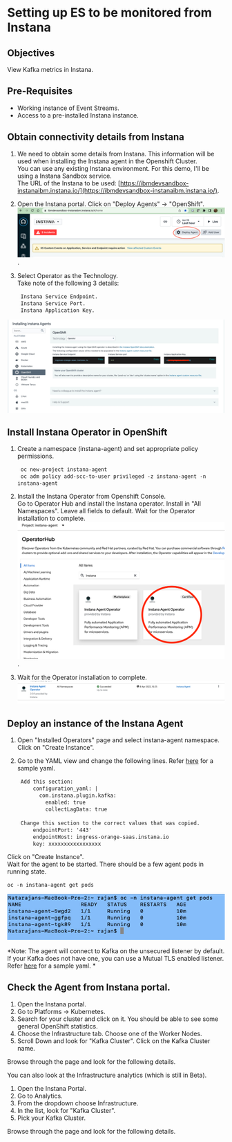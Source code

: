 # Setting up ES to be monitored from Instana


## Objectives

View Kafka metrics in Instana.

## Pre-Requisites

* Working instance of Event Streams.
* Access to a pre-installed Instana instance. 


## Obtain connectivity details from Instana


1. We need to obtain some details from Instana. This information will be used when installing the Instana agent in the Openshift Cluster.    
You can use any existing Instana environment. For this demo, I'll be using a Instana Sandbox service.   
The URL of the Instana to be used: [https://ibmdevsandbox-instanaibm.instana.io/](https://ibmdevsandbox-instanaibm.instana.io/).  

2. Open the Instana portal. 
Click on "Deploy Agents" -> "OpenShift".  
![](images/25.jpg).  

3. Select Operator as the Technology.  
	Take note of the following 3 details:  
 
		Instana Service Endpoint.  
		Instana Service Port.  
		Instana Application Key.  

![](images/26.jpg)
	
	
## Install Instana Operator in OpenShift

1. Create a namespace (instana-agent) and set appropriate policy permissions.   

		oc new-project instana-agent  
		oc adm policy add-scc-to-user privileged -z instana-agent -n instana-agent  
 
2. Install the Instana Operator from Openshift Console.   
Go to Operator Hub and install the Instana operator. Install in "All Namespaces". Leave all fields to default. Wait for the Operator installation to complete.    
![](images/27.jpg).  

3. Wait for the Operator installation to complete.
![](images/28.jpg)

## Deploy an instance of the Instana Agent

1. Open "Installed Operators" page and select instana-agent namespace. Click on "Create Instance".   
2. Go to the YAML view and change the following lines. Refer [here](./instana-agent.yaml) for a sample yaml.   

		Add this section:
		    configuration_yaml: |
		      com.instana.plugin.kafka:
		        enabled: true
		        collectLagData: true
		
		Change this section to the correct values that was copied.   
		    endpointPort: '443'
		    endpointHost: ingress-orange-saas.instana.io
		    key: xxxxxxxxxxxxxxxxx

Click on "Create Instance".   
Wait for the agent to be started. There should be a few agent pods in running state.  

	oc -n instana-agent get pods

![](images/30.jpg)


*Note: The agent will connect to Kafka on the unsecured listener by default. If your Kafka does not have one, you can use a Mutual TLS enabled listener. Refer [here](./instana-agent-mtls.yaml) for a sample yaml.   *

## Check the Agent from Instana portal.

1. Open the Instana portal.  
2. Go to Platforms -> Kubernetes.
3. Search for your cluster and click on it. You should be able to see some general OpenShift statistics.     
4. Choose the Infrastructure tab.   Choose one of the Worker Nodes.   
5. Scroll Down and look for "Kafka Cluster". Click on the Kafka Cluster name.   

Browse through the page and look for the following details.

You can also look at the Infrastructure analytics (which is still in Beta).   
1. Open the Instana Portal.
2. Go to Analytics. 
3. From the dropdown choose Infrastructure. 
4. In the list, look for "Kafka Cluster".   
5. Pick your Kafka Cluster. 

Browse through the page and look for the following details.












